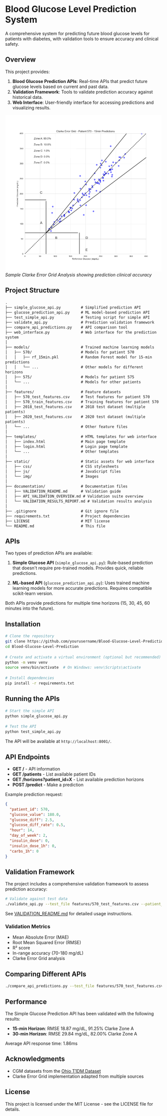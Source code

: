 # Blood Glucose Level Prediction System

A comprehensive system for predicting future blood glucose levels for patients with diabetes, with validation tools to ensure accuracy and clinical safety.

## Overview

This project provides:

1. **Blood Glucose Prediction APIs**: Real-time APIs that predict future glucose levels based on current and past data.
2. **Validation Framework**: Tools to validate prediction accuracy against historical data.
3. **Web Interface**: User-friendly interface for accessing predictions and visualizing results.

![Clarke Error Grid](images/clarke_grid_example.png)
*Sample Clarke Error Grid Analysis showing prediction clinical accuracy*

## Project Structure

```
.
├── simple_glucose_api.py         # Simplified prediction API
├── glucose_prediction_api.py     # ML model-based prediction API
├── test_simple_api.py            # Testing script for simple API
├── validate_api.py               # Prediction validation framework
├── compare_api_predictions.py    # API comparison tool
├── web_interface.py              # Web interface for the prediction system
│
├── models/                       # Trained machine learning models
│   ├── 570/                      # Models for patient 570
│   │   ├── rf_15min.pkl          # Random Forest model for 15-min predictions
│   │   └── ...                   # Other models for different horizons
│   ├── 575/                      # Models for patient 575
│   └── ...                       # Models for other patients
│
├── features/                     # Feature datasets
│   ├── 570_test_features.csv     # Test features for patient 570
│   ├── 570_train_features.csv    # Training features for patient 570
│   ├── 2018_test_features.csv    # 2018 test dataset (multiple patients)
│   ├── 2020_test_features.csv    # 2020 test dataset (multiple patients)
│   └── ...                       # Other feature files
│
├── templates/                    # HTML templates for web interface
│   ├── index.html                # Main page template
│   ├── login.html                # Login page template
│   └── ...                       # Other templates
│
├── static/                       # Static assets for web interface
│   ├── css/                      # CSS stylesheets
│   ├── js/                       # JavaScript files
│   └── img/                      # Images
│
├── documentation/                # Documentation files
│   ├── VALIDATION_README.md      # Validation guide
│   ├── API_VALIDATION_OVERVIEW.md # Validation suite overview
│   └── VALIDATION_RESULTS_REPORT.md # Validation results analysis
│
├── .gitignore                    # Git ignore file
├── requirements.txt              # Project dependencies
├── LICENSE                       # MIT license
└── README.md                     # This file
```

## APIs

Two types of prediction APIs are available:

1. **Simple Glucose API** (`simple_glucose_api.py`): Rule-based prediction that doesn't require pre-trained models. Provides quick, reliable predictions.

2. **ML-based API** (`glucose_prediction_api.py`): Uses trained machine learning models for more accurate predictions. Requires compatible scikit-learn version.

Both APIs provide predictions for multiple time horizons (15, 30, 45, 60 minutes into the future).

## Installation

```bash
# Clone the repository
git clone https://github.com/yourusername/Blood-Glucose-Level-Prediction.git
cd Blood-Glucose-Level-Prediction

# Create and activate a virtual environment (optional but recommended)
python -m venv venv
source venv/bin/activate  # On Windows: venv\Scripts\activate

# Install dependencies
pip install -r requirements.txt
```

## Running the APIs

```bash
# Start the simple API
python simple_glucose_api.py

# Test the API
python test_simple_api.py
```

The API will be available at `http://localhost:8001/`.

## API Endpoints

- **GET /** - API information
- **GET /patients** - List available patient IDs
- **GET /horizons?patient_id=X** - List available prediction horizons
- **POST /predict** - Make a prediction

Example prediction request:
```json
{
  "patient_id": 570,
  "glucose_value": 180.0,
  "glucose_diff": 2.5,
  "glucose_diff_rate": 0.5,
  "hour": 14,
  "day_of_week": 2,
  "insulin_dose": 0,
  "insulin_dose_1h": 0,
  "carbs_1h": 0
}
```

## Validation Framework

The project includes a comprehensive validation framework to assess prediction accuracy:

```bash
# Validate against test data
./validate_api.py --test_file features/570_test_features.csv --patient_ids 570 --horizons 15,30 --api_url http://localhost:8001
```

See [VALIDATION_README.md](VALIDATION_README.md) for detailed usage instructions.

### Validation Metrics

- Mean Absolute Error (MAE)
- Root Mean Squared Error (RMSE)
- R² score
- In-range accuracy (70-180 mg/dL)
- Clarke Error Grid analysis

## Comparing Different APIs

```bash
./compare_api_predictions.py --test_file features/570_test_features.csv --patient_id 570 --api_url_1 http://localhost:8000 --api_url_2 http://localhost:8001 --api_1_name "ML-Based" --api_2_name "Simple"
```

## Performance

The Simple Glucose Prediction API has been validated with the following results:

- **15-min Horizon**: RMSE 18.87 mg/dL, 91.25% Clarke Zone A
- **30-min Horizon**: RMSE 29.84 mg/dL, 82.00% Clarke Zone A

Average API response time: 1.86ms

## Acknowledgments

- CGM datasets from the [Ohio T1DM Dataset](https://pmc.ncbi.nlm.nih.gov/articles/PMC7881904/)
- Clarke Error Grid implementation adapted from multiple sources

## License

This project is licensed under the MIT License - see the LICENSE file for details.